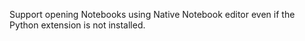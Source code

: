 Support opening Notebooks using Native Notebook editor even if the Python extension is not installed.

